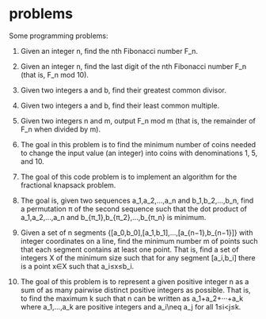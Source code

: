 # problems
Some programming problems:

001. Given an integer n, find the nth Fibonacci number F_n.

002. Given an integer n, find the last digit of the nth Fibonacci number F_n (that is, F_n mod 10).

003. Given two integers a and b, find their greatest common divisor.

004. Given two integers a and b, find their least common multiple.

005. Given two integers n and m, output F_n mod m (that is, the remainder of F_n when divided by m).

006. The goal in this problem is to find the minimum number of coins needed to change the input value
(an integer) into coins with denominations 1, 5, and 10.

007. The goal of this code problem is to implement an algorithm for the fractional knapsack problem.

008. The goal is, given two sequences a_1,a_2,...,a_n and b_1,b_2,...,b_n, find a permutation π of the second
sequence such that the dot product of a_1,a_2,...,a_n and b_{π_1},b_{π_2},...,b_{π_n} is minimum.

009. Given a set of n segments {[a_0,b_0],[a_1,b_1],...,[a_{n−1},b_{n−1}]} with integer coordinates on a line, find
the minimum number m of points such that each segment contains at least one point. That is, find a
set of integers X of the minimum size such that for any segment [a_i,b_i] there is a point x∈X such
that a_i≤x≤b_i.

010. The goal of this problem is to represent a given positive integer n as a sum of as many pairwise
distinct positive integers as possible. That is, to find the maximum k such that n can be written as
a_1+a_2+···+a_k where a_1,...,a_k are positive integers and a_i\neq a_j for all 1≤i<j≤k.
